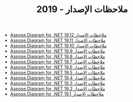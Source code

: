 ﻿---
title: ملاحظات الإصدار - 2019
type: docs
weight: 20
url: /ar/net/release-notes-2019/
---
- [Aspose.Diagram for .NET 19.12 ملاحظات الإصدار](/diagram/ar/net/aspose-diagram-for-net-19-12-release-notes/)
- [Aspose.Diagram for .NET 19.11 ملاحظات الإصدار](/diagram/ar/net/aspose-diagram-for-net-19-11-release-notes/)
- [Aspose.Diagram for .NET 19.10 ملاحظات الإصدار](/diagram/ar/net/aspose-diagram-for-net-19-10-release-notes/)
- [Aspose.Diagram for .NET 19.9 ملاحظات الإصدار](/diagram/ar/net/aspose-diagram-for-net-19-9-release-notes/)
- [Aspose.Diagram for .NET 19.8 ملاحظات الإصدار](/diagram/ar/net/aspose-diagram-for-net-19-8-release-notes/)
- [Aspose.Diagram for .NET 19.7 ملاحظات الإصدار](/diagram/ar/net/aspose-diagram-for-net-19-7-release-notes/)
- [Aspose.Diagram for .NET 19.6 ملاحظات الإصدار](/diagram/ar/net/aspose-diagram-for-net-19-6-release-notes/)
- [Aspose.Diagram for .NET 19.5 ملاحظات الإصدار](/diagram/ar/net/aspose-diagram-for-net-19-5-release-notes/)
- [Aspose.Diagram for .NET 19.4 ملاحظات الإصدار](/diagram/ar/net/aspose-diagram-for-net-19-4-release-notes/)
- [Aspose.Diagram for .NET 19.3 ملاحظات الإصدار](/diagram/ar/net/aspose-diagram-for-net-19-3-release-notes/)
- [Aspose.Diagram for .NET 19.2 ملاحظات الإصدار](/diagram/ar/net/aspose-diagram-for-net-19-2-release-notes/)
- [Aspose.Diagram for .NET 19.1 ملاحظات الإصدار](/diagram/ar/net/aspose-diagram-for-net-19-1-release-notes/)
